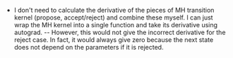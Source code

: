 - I don't need to calculate the derivative of the pieces of MH transition kernel
(propose, accept/reject) and combine these myself. I can just wrap the MH kernel
into a single function and take its derivative using autograd.
-- However, this would not give the incorrect derivative for the reject case. In fact,
it would always give zero because the next state does not depend on the parameters if
it is rejected.